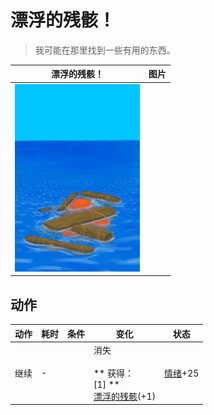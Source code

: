 # 漂浮的残骸！  
> 我可能在那里找到一些有用的东西。  
  
  漂浮的残骸！  |   图片   
 ----  |  ----:   
   |  <img decoding="async" src="Sprite/Floating Debris.png" href="a.md" style="max-width:300px;max-height:300px;">   
  
## 动作  
动作  |  耗时  |  条件  |  变化  |  状态  
----  |  ----  |  ----  |  ----  |  ----  
继续<br>  |  -  |    |  消失<br><br>** 获得： **<br>** [1] **<br>  [漂浮的残骸](FloatingDebris.md)(+1)<br>  |  [情绪](Morale.md)+25  
